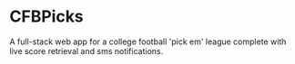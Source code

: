 # CFBPicks
A full-stack web app for a college football 'pick em' league complete with live score retrieval and sms notifications.
